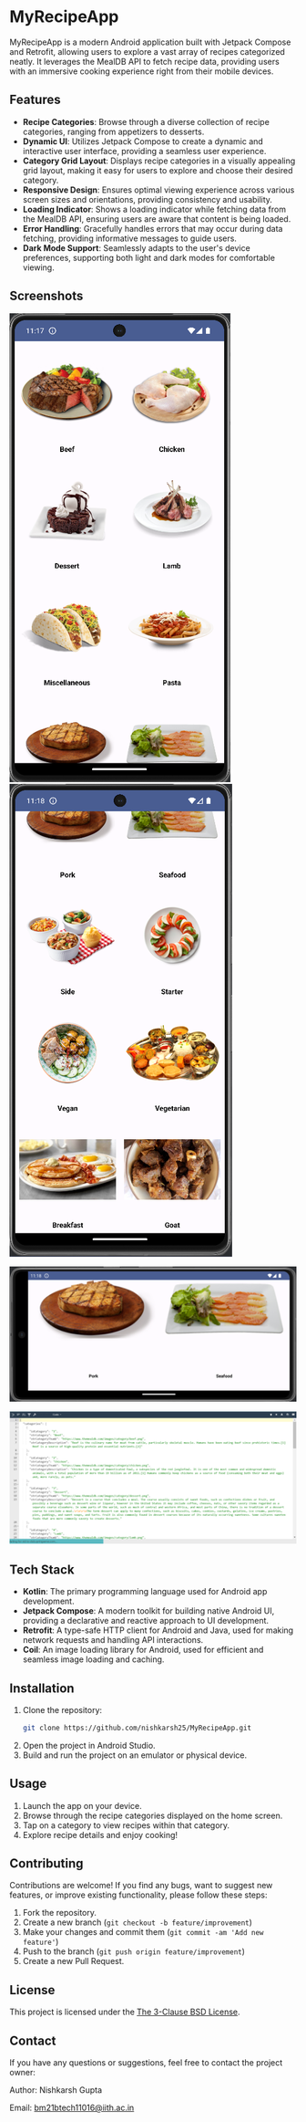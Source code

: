 # MyRecipeApp

MyRecipeApp is a modern Android application built with Jetpack Compose and Retrofit, allowing users to explore a vast array of recipes categorized neatly. It leverages the MealDB API to fetch recipe data, providing users with an immersive cooking experience right from their mobile devices.

## Features
- **Recipe Categories**: Browse through a diverse collection of recipe categories, ranging from appetizers to desserts.
- **Dynamic UI**: Utilizes Jetpack Compose to create a dynamic and interactive user interface, providing a seamless user experience.
- **Category Grid Layout**: Displays recipe categories in a visually appealing grid layout, making it easy for users to explore and choose their desired category.
- **Responsive Design**: Ensures optimal viewing experience across various screen sizes and orientations, providing consistency and usability.
- **Loading Indicator**: Shows a loading indicator while fetching data from the MealDB API, ensuring users are aware that content is being loaded.
- **Error Handling**: Gracefully handles errors that may occur during data fetching, providing informative messages to guide users.
- **Dark Mode Support**: Seamlessly adapts to the user's device preferences, supporting both light and dark modes for comfortable viewing.

## Screenshots
<!-- Include screenshots or GIFs of your app here to give users a visual representation of what your app looks like. -->
![Screenshot 1](Screenshots/ss1.png) 
&nbsp;&nbsp;
![Screenshot 2](Screenshots/ss2.png)
<!-- -->
![Screenshot 3](Screenshots/ss3.png)
<!-- -->
![Screenshot 4](Screenshots/ss4.png)

## Tech Stack
- **Kotlin**: The primary programming language used for Android app development.
- **Jetpack Compose**: A modern toolkit for building native Android UI, providing a declarative and reactive approach to UI development.
- **Retrofit**: A type-safe HTTP client for Android and Java, used for making network requests and handling API interactions.
- **Coil**: An image loading library for Android, used for efficient and seamless image loading and caching.

## Installation
1. Clone the repository:
    ```bash
    git clone https://github.com/nishkarsh25/MyRecipeApp.git
    ```
2. Open the project in Android Studio.
3. Build and run the project on an emulator or physical device.

## Usage
1. Launch the app on your device.
2. Browse through the recipe categories displayed on the home screen.
3. Tap on a category to view recipes within that category.
4. Explore recipe details and enjoy cooking!

## Contributing
Contributions are welcome! If you find any bugs, want to suggest new features, or improve existing functionality, please follow these steps:
1. Fork the repository.
2. Create a new branch (`git checkout -b feature/improvement`)
3. Make your changes and commit them (`git commit -am 'Add new feature'`)
4. Push to the branch (`git push origin feature/improvement`)
5. Create a new Pull Request.

## License
This project is licensed under the [The 3-Clause BSD License](LICENSE).

## Contact
If you have any questions or suggestions, feel free to contact the project owner:

Author: Nishkarsh Gupta

Email: bm21btech11016@iith.ac.in
